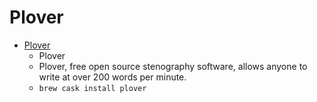 # Plover
- [Plover](https://www.openstenoproject.org/plover/)
  -  Plover
  - Plover, free open source stenography software, allows anyone to write at over 200 words per minute.
  - `brew cask install plover`
